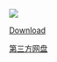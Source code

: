![](https://i.loli.net/2020/04/23/MGEXtNZu8HT9sPd.png)



[Download](https://github.com/HeavenlyChorus/shortcutGUI-for-aoe2.net/releases/download/1.0/shortcutGUI-for-aoe2.net.exe)

[第三方网盘](https://lanzous.com/ibu62va)

